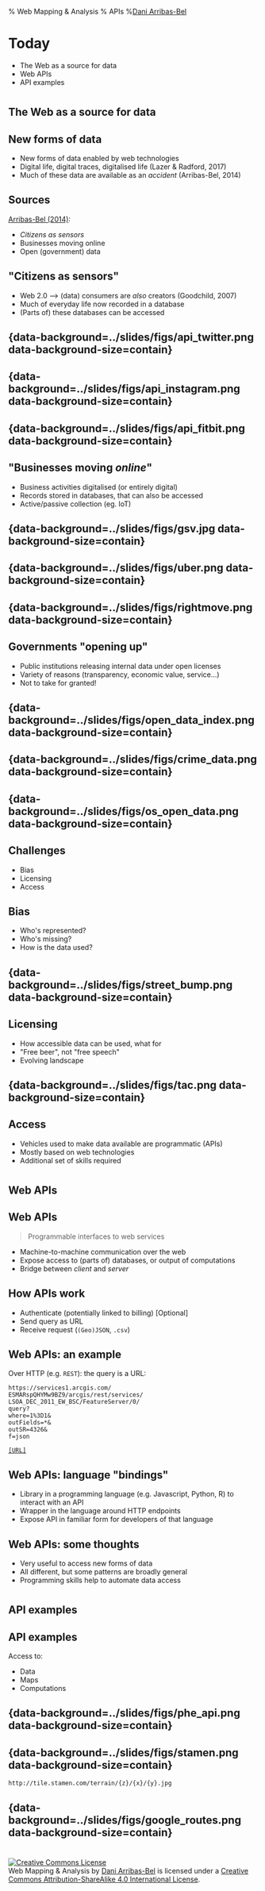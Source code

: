 % Web Mapping & Analysis
% APIs
%[Dani Arribas-Bel](http://darribas.org)

# Today

- The Web as a source for data
- Web APIs
- API examples

#
## The Web as a source for data

## New forms of data

- New forms of data <span class='hlg'>enabled</span> by <span class='hlg'>web</span> technologies
- <span class='hlg'>Digital</span> life, digital traces, digitalised life (Lazer & Radford, 2017)
- Much of these data are available as an <span class='hlg'>_accident_</span> (Arribas-Bel, 2014)

## Sources

[Arribas-Bel (2014)](https://www.sciencedirect.com/science/article/abs/pii/S0143622813002178):

- *Citizens as sensors*
- Businesses moving online
- Open (government) data

## "Citizens as sensors"

- Web 2.0 --> (data) consumers are _also_ creators (Goodchild, 2007)
- Much of everyday life now recorded in a database
- (Parts of) these databases can be accessed

## {data-background=../slides/figs/api_twitter.png data-background-size=contain}
## {data-background=../slides/figs/api_instagram.png data-background-size=contain}
## {data-background=../slides/figs/api_fitbit.png data-background-size=contain}

## "Businesses moving _online_"

- <span class='hlg'>Business</span> activities digitalised (or entirely <span class='hlg'>digital</span>)
- Records stored in databases, that can also be accessed
- <span class='hlg'>Active/passive</span> collection (eg. IoT)

## {data-background=../slides/figs/gsv.jpg data-background-size=contain}
## {data-background=../slides/figs/uber.png data-background-size=contain}
## {data-background=../slides/figs/rightmove.png data-background-size=contain}

## Governments "opening up"

- <span class='hgl'>Public</span> institutions releasing internal data under <span class='hgl'>open licenses</span>
- Variety of reasons (transparency, economic value, service...)
- Not to take for granted!

## {data-background=../slides/figs/open_data_index.png data-background-size=contain}
## {data-background=../slides/figs/crime_data.png data-background-size=contain}
## {data-background=../slides/figs/os_open_data.png data-background-size=contain}

## Challenges

- Bias
- Licensing
- Access

## Bias

- Who's represented?
- Who's missing?
- How is the data used?

## {data-background=../slides/figs/street_bump.png data-background-size=contain}

## Licensing

- How accessible data can be used, what for
- "Free beer", not "free speech"
- Evolving landscape

## {data-background=../slides/figs/tac.png data-background-size=contain}

## Access

- Vehicles used to make data available are <span class='hlg'>programmatic</span> (APIs)
- Mostly based on <span class='hlg'>web</span> technologies
- Additional set of <span class='hlg'>skills</span> required

#
## Web APIs
## Web APIs

> Programmable interfaces to web services

- Machine-to-machine communication over the web
- Expose access to (parts of) databases, or output of computations
- Bridge between _client_ and _server_

## How APIs work

- Authenticate (potentially linked to billing) [Optional]
- Send query as URL
- Receive request (`(Geo)JSON`, `.csv`)

## Web APIs: an example

Over HTTP (e.g. `REST`): the query is a URL:

```
https://services1.arcgis.com/
ESMARspQHYMw9BZ9/arcgis/rest/services/
LSOA_DEC_2011_EW_BSC/FeatureServer/0/
query?
where=1%3D1&
outFields=*&
outSR=4326&
f=json
```

[`[URL]`](http://geoportal.statistics.gov.uk/datasets/lower-layer-super-output-areas-december-2011-boundaries-ew-bsc/geoservice)

## Web APIs: language "bindings"

- <span class='hlg'>Library</span> in a programming language (e.g. Javascript, Python, R) to interact with an API
- <span class='hlg'>Wrapper</span> in the language around HTTP endpoints
- Expose API in <span class='hlg'>familiar</span> form for developers of that language

## Web APIs: some thoughts

- Very <span class='hlg'>useful</span> to access new forms of data
- All different, but some <span class='hlg'>patterns</span> are broadly <span class='hlg'>general</span>
- <span class='hlg'>Programming</span></span> skills <span class='hlg'>help</span> to automate data access

#
## API examples
## API examples

Access to:

- Data
- Maps
- Computations

## {data-background=../slides/figs/phe_api.png data-background-size=contain}
## {data-background=../slides/figs/stamen.png data-background-size=contain}

<span class='fragment'><span class='hlg'>
    `http://tile.stamen.com/terrain/{z}/{x}/{y}.jpg`
</span></span>

## {data-background=../slides/figs/google_routes.png data-background-size=contain}

#
<a rel="license" href="http://creativecommons.org/licenses/by-sa/4.0/"><img alt="Creative Commons License" style="border-width:0" src="https://i.creativecommons.org/l/by-sa/4.0/88x31.png" /></a><br /><span xmlns:dct="http://purl.org/dc/terms/" property="dct:title">Web Mapping & Analysis</span> by <a xmlns:cc="http://creativecommons.org/ns#" href="http://darribas.org" property="cc:attributionName" rel="cc:attributionURL">Dani Arribas-Bel</a> is licensed under a <a rel="license" href="http://creativecommons.org/licenses/by-sa/4.0/">Creative Commons Attribution-ShareAlike 4.0 International License</a>.
